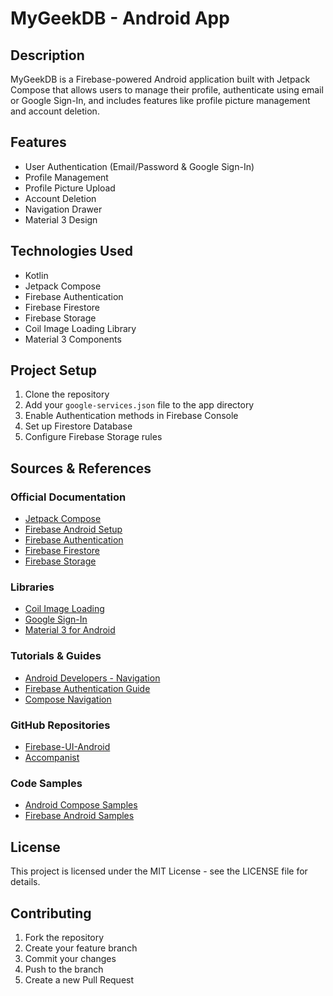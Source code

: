 # MyGeekDB - Android App

## Description
MyGeekDB is a Firebase-powered Android application built with Jetpack Compose that allows users to manage their profile, 
authenticate using email or Google Sign-In, and includes features like profile picture management and account deletion.

## Features
- User Authentication (Email/Password & Google Sign-In)
- Profile Management
- Profile Picture Upload
- Account Deletion
- Navigation Drawer
- Material 3 Design

## Technologies Used
- Kotlin
- Jetpack Compose
- Firebase Authentication
- Firebase Firestore
- Firebase Storage
- Coil Image Loading Library
- Material 3 Components

## Project Setup
1. Clone the repository
2. Add your `google-services.json` file to the app directory
3. Enable Authentication methods in Firebase Console
4. Set up Firestore Database
5. Configure Firebase Storage rules

## Sources & References

### Official Documentation
- [Jetpack Compose](https://developer.android.com/jetpack/compose)
- [Firebase Android Setup](https://firebase.google.com/docs/android/setup)
- [Firebase Authentication](https://firebase.google.com/docs/auth)
- [Firebase Firestore](https://firebase.google.com/docs/firestore)
- [Firebase Storage](https://firebase.google.com/docs/storage)

### Libraries
- [Coil Image Loading](https://coil-kt.github.io/coil/)
- [Google Sign-In](https://developers.google.com/identity/sign-in/android)
- [Material 3 for Android](https://m3.material.io/develop/android)

### Tutorials & Guides
- [Android Developers - Navigation](https://developer.android.com/guide/navigation)
- [Firebase Authentication Guide](https://firebase.google.com/docs/auth/android/start)
- [Compose Navigation](https://developer.android.com/jetpack/compose/navigation)

### GitHub Repositories
- [Firebase-UI-Android](https://github.com/firebase/FirebaseUI-Android)
- [Accompanist](https://github.com/google/accompanist)

### Code Samples
- [Android Compose Samples](https://github.com/android/compose-samples)
- [Firebase Android Samples](https://github.com/firebase/quickstart-android)

## License
This project is licensed under the MIT License - see the LICENSE file for details.

## Contributing
1. Fork the repository
2. Create your feature branch
3. Commit your changes
4. Push to the branch
5. Create a new Pull Request